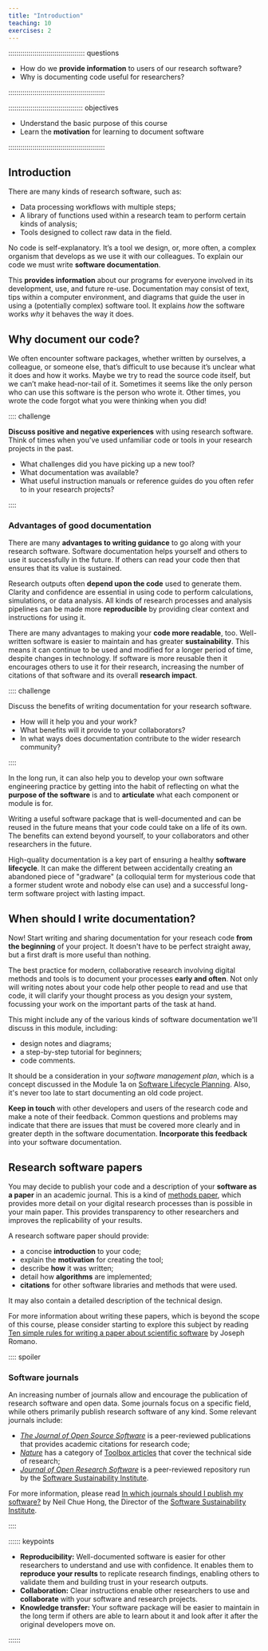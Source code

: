 ```yaml
---
title: "Introduction"
teaching: 10
exercises: 2
---
```


:::::::::::::::::::::::::::::::::::::: questions

- How do we **provide information** to users of our research software?
- Why is documenting code useful for researchers?

::::::::::::::::::::::::::::::::::::::::::::::::

::::::::::::::::::::::::::::::::::::: objectives

- Understand the basic purpose of this course
- Learn the **motivation** for learning to document software

::::::::::::::::::::::::::::::::::::::::::::::::

## Introduction

There are many kinds of research software, such as:

* Data processing workflows with multiple steps;
* A library of functions used within a research team to perform certain kinds of analysis;
* Tools designed to collect raw data in the field.

No code is self-explanatory. It’s a tool we design, or, more often, a complex organism that develops as we use it with our colleagues. To explain our code we must write **software documentation**.

This **provides information** about our programs for everyone involved in its development, use, and future re-use. Documentation may consist of text, tips within a computer environment, and diagrams that guide the user in using a (potentially complex) software tool. It explains *how* the software works *why* it behaves the way it does.

## Why document our code?

We often encounter software packages, whether written by ourselves, a colleague, or someone else, that’s difficult to use because it’s unclear what it does and how it works. Maybe we try to read the source code itself, but we can’t make head-nor-tail of it. Sometimes it seems like the only person who can use this software is the person who wrote it. Other times, you wrote the code forgot what you were thinking when you did!

:::: challenge

**Discuss positive and negative experiences** with using research software. Think of times when you've used unfamiliar code or tools in your research projects in the past.

- What challenges did you have picking up a new tool?
- What documentation was available?
- What useful instruction manuals or reference guides do you often refer to in your research projects?

::::

### Advantages of good documentation

There are many **advantages to writing guidance** to go along with your research software. Software documentation helps yourself and others to use it successfully in the future. If others can read your code then that ensures that its value is sustained.

Research outputs often **depend upon the code** used to generate them. Clarity and confidence are essential in using code to perform calculations, simulations, or data analysis. All kinds of research processes and analysis pipelines can be made more **reproducible** by providing clear context and instructions for using it.

There are many advantages to making your **code more readable**, too. Well-written software is easier to maintain and has greater **sustainability**. This means it can continue to be used and modified for a longer period of time, despite changes in technology. If software is more reusable then it encourages others to use it for their research, increasing the number of citations of that software and its overall **research impact**.

:::: challenge

Discuss the benefits of writing documentation for your research software.

- How will it help you and your work?
- What benefits will it provide to your collaborators?
- In what ways does documentation contribute to the wider research community?

::::

In the long run, it can also help you to develop your own software engineering practice by getting into the habit of reflecting on what the **purpose of the software** is and to **articulate** what each component or module is for.

Writing a useful software package that is well-documented and can be reused in the future means that your code could take on a life of its own. The benefits can extend beyond yourself, to your collaborators and other researchers in the future.

High-quality documentation is a key part of ensuring a healthy **software lifecycle**. It can make the different between accidentally creating an abandoned piece of "gradware" (a colloquial term for mysterious code that a former student wrote and nobody else can use) and a successful long-term software project with lasting impact.

## When should I write documentation?

Now! Start writing and sharing documentation for your reseach code **from the beginning** of your project. It doesn't have to be perfect straight away, but a first draft is more useful than nothing.

The best practice for modern, collaborative research involving digital methods and tools is to document your processes **early and often**. Not only will writing notes about your code help other people to read and use that code, it will clarify your thought process as you design your system, focussing your work on the important parts of the task at hand.

This might include any of the various kinds of software documentation we'll discuss in this module, including:

* design notes and diagrams;
* a step-by-step tutorial for beginners;
* code comments.

It should be a consideration in your _software management plan_, which is a concept discussed in the Module 1a on [Software Lifecycle Planning](https://fair2-for-research-software.github.io/Software_Lifecycle_Planning/). Also, it's never too late to start documenting an old code project.

**Keep in touch** with other developers and users of the research code and make a note of their feedback. Common questions and problems may indicate that there are issues that must be covered more clearly and in greater depth in the software documentation. **Incorporate this feedback** into your software documentation.

## Research software papers

You may decide to publish your code and a description of your **software as a paper** in an academic journal. This is a kind of [methods paper](https://book.the-turing-way.org/communication/dif-articles/methods.html), which provides more detail on your digital research processes than is possible in your main paper. This provides transparency to other researchers and improves the replicability of your results.

A research software paper should provide:

- a concise **introduction** to your code;
- explain the **motivation** for creating the tool;
- describe **how** it was written;
- detail how **algorithms** are implemented;
- **citations** for other software libraries and methods that were used.

It may also contain a detailed description of the technical design. 

For more information about writing these papers, which is beyond the scope of this course, please consider starting to explore this subject by reading [Ten simple rules for writing a paper about scientific software](https://doi.org/10.1371/journal.pcbi.1008390) by Joseph Romano.

:::: spoiler

### Software journals

An increasing number of journals allow and encourage the publication of research software and open data. Some journals focus on a specific field, while others primarily publish research software of any kind. Some relevant journals include:

- [*The Journal of Open Source Software*](https://joss.theoj.org/) is a peer-reviewed publications that provides academic citations for research code;
- [*Nature*](https://www.nature.com/) has a category of [Toolbox articles](https://www.nature.com/nature/articles?type=toolbox) that cover the technical side of research;
- [*Journal of Open Research Software*](https://openresearchsoftware.metajnl.com/) is a peer-reviewed repository run by the [Software Sustainability Institute](https://www.software.ac.uk/). 

For more information, please read [In which journals should I publish my software?](https://www.software.ac.uk/top-tip/which-journals-should-i-publish-my-software) by Neil Chue Hong, the Director of the [Software Sustainability Institute](https://www.software.ac.uk/).

::::

:::::: keypoints

 - **Reproducibility:** Well-documented software is easier for other researchers to understand and use with confidence. It enables them to **reproduce your results** to replicate research findings, enabling others to validate them and building trust in your research outputs.
 - **Collaboration:** Clear instructions enable other researchers to use and **collaborate** with your software and research projects.
 - **Knowledge transfer:** Your software package will be easier to maintain in the long term if others are able to learn about it and look after it after the original developers move on.

::::::

[roxygen2]: https://roxygen2.r-lib.org/index.html
